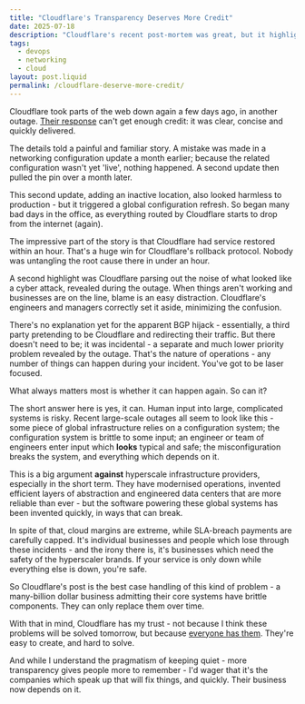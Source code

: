 ```yaml
---
title: "Cloudflare's Transparency Deserves More Credit"
date: 2025-07-18
description: "Cloudflare's recent post-mortem was great, but it highlights that we've made the web more brittle."
tags:
  - devops
  - networking
  - cloud
layout: post.liquid
permalink: /cloudflare-deserve-more-credit/
---
```

Cloudflare took parts of the web down again a few days ago, in another outage. [Their response](https://blog.cloudflare.com/cloudflare-1-1-1-1-incident-on-july-14-2025/) can't get enough credit: it was clear, concise and quickly delivered.

The details told a painful and familiar story. A mistake was made in a networking configuration update a month earlier; because the related configuration wasn't yet 'live', nothing happened. A second update then pulled the pin over a month later.

This second update, adding an inactive location, also looked harmless to production - but it triggered a global configuration refresh. So began many bad days in the office, as everything routed by Cloudflare starts to drop from the internet (again).

The impressive part of the story is that Cloudflare had service restored within an hour. That's a huge win for Cloudflare's rollback protocol. Nobody was untangling the root cause there in under an hour.

A second highlight was Cloudflare parsing out the noise of what looked like a cyber attack, revealed during the outage. When things aren't working and businesses are on the line, blame is an easy distraction. Cloudflare's engineers and managers correctly set it aside, minimizing the confusion.

There's no explanation yet for the apparent BGP hijack - essentially, a third party pretending to be Cloudflare and redirecting their traffic. But there doesn't need to be; it was incidental - a separate and much lower priority problem revealed by the outage. That's the nature of operations - any number of things can happen during your incident. You've got to be laser focused.

What always matters most is whether it can happen again. So can it?

The short answer here is yes, it can. Human input into large, complicated systems is risky. Recent large-scale outages all seem to look like this - some piece of global infrastructure relies on a configuration system; the configuration system is brittle to some input; an engineer or team of engineers enter input which **looks** typical and safe; the misconfiguration breaks the system, and everything which depends on it.

This is a big argument **against** hyperscale infrastructure providers, especially in the short term. They have modernised operations, invented efficient layers of abstraction and engineered data centers that are more reliable than ever - but the software powering these global systems has been invented quickly, in ways that can break.

In spite of that, cloud margins are extreme, while SLA-breach payments are carefully capped. It's individual businesses and people which lose through these incidents - and the irony there is, it's businesses which need the safety of the hyperscaler brands. If your service is only down while everything else is down, you're safe.

So Cloudflare's post is the best case handling of this kind of problem - a many-billion dollar business admitting their core systems have brittle components. They can only replace them over time.

With that in mind, Cloudflare has my trust - not because I think these problems will be solved tomorrow, but because [everyone has them](https://www.thousandeyes.com/resources/internet-outages-timeline). They're easy to create, and hard to solve.

And while I understand the pragmatism of keeping quiet - more transparency gives people more to remember - I'd wager that it's the companies which speak up that will fix things, and quickly. Their business now depends on it.
